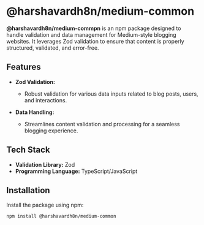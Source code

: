 # @harshavardh8n/medium-common

**@harshavardh8n/medium-commpn** is an npm package designed to handle validation and data management for Medium-style blogging websites. It leverages Zod validation to ensure that content is properly structured, validated, and error-free.

## Features

- **Zod Validation:**
  - Robust validation for various data inputs related to blog posts, users, and interactions.

- **Data Handling:**
  - Streamlines content validation and processing for a seamless blogging experience.

## Tech Stack

- **Validation Library:** Zod
- **Programming Language:** TypeScript/JavaScript

## Installation

Install the package using npm:

```bash
npm install @harshavardh8n/medium-common
